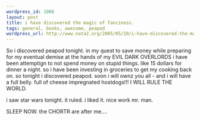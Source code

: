 ```yaml
--- 
wordpress_id: 1066
layout: post
title: i have discovered the magic of fanciness.
tags: general, books, awesome, peapod
wordpress_url: http://www.nata2.org/2005/05/20/i-have-discovered-the-magic-of-fanciness/
---
```

So i discovered peapod tonight. in my quest to save money while preparing for my eventual demise at the hands of my EVIL DARK OVERLORDS i have been attemptign to not spend money on stupid things. like 15 dollars for dinner a night. so i have been investing in groceries to get my cooking back on. so tonight i discovered peapod. soon i will ownz you all - and i will have a full belly. full of cheese impregnated hostdogs!!! I WILL RULE THE WORLD.

i saw star wars tonight. it ruled. i liked it. nice work mr. man. 

SLEEP NOW. the CHORTR are after me....
